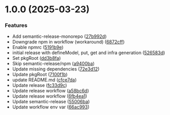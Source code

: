 # 1.0.0 (2025-03-23)


### Features

* Add semantic-release-monorepo ([27b992d](https://github.com/zbango/serverless-api-layers/commit/27b992d435b34c61336cc9cd6788969e2db33fed))
* Downgrade npm in workflow (workaround) ([6872cff](https://github.com/zbango/serverless-api-layers/commit/6872cff9ec3cd457dd55a00b0f801438fc369209))
* Enable npmrc ([5191b9e](https://github.com/zbango/serverless-api-layers/commit/5191b9e126c95a1c86dbe7d43b7180cb6ccca628))
* initial release with defineModel, put, get and infra generation ([526583d](https://github.com/zbango/serverless-api-layers/commit/526583d2882b3753966ac083d529272439cc2afd))
* Set pkgRoot ([dd3b8fa](https://github.com/zbango/serverless-api-layers/commit/dd3b8fab7be2b4055845c422e6cb6c67c1b24c47))
* Skip semantic-release/npm ([a9400ba](https://github.com/zbango/serverless-api-layers/commit/a9400ba7b68d412aeee8973a4b3a8d9a6d2d4e5f))
* Update missing dependencies ([72e3d12](https://github.com/zbango/serverless-api-layers/commit/72e3d120a4d9005ca0710620c685206d397d8755))
* Update pkgRoot ([7100f1b](https://github.com/zbango/serverless-api-layers/commit/7100f1bb11c2b66aef5ec1847abfb8762daefd9e))
* update README.md ([cfce7da](https://github.com/zbango/serverless-api-layers/commit/cfce7da76e08688876065c6e724bea06bcc6c6b9))
* Update release ([fc33d9c](https://github.com/zbango/serverless-api-layers/commit/fc33d9c468aeeffd49db36ee2bc3f43e7eb439f8))
* Update release workflow ([a58bc6d](https://github.com/zbango/serverless-api-layers/commit/a58bc6d50870644548942df6f8d72cc357bdaa8b))
* Update release workflow ([6fb4ea1](https://github.com/zbango/serverless-api-layers/commit/6fb4ea1d4c4b30eebb7e10a9a6aabf91ca021c93))
* Update semantic-release ([55006ba](https://github.com/zbango/serverless-api-layers/commit/55006ba9b2ffb49e8762f929f7ff8f59817b4de5))
* Update workflow env var ([66ac993](https://github.com/zbango/serverless-api-layers/commit/66ac9931d1104257972845c35188df17372546cc))

